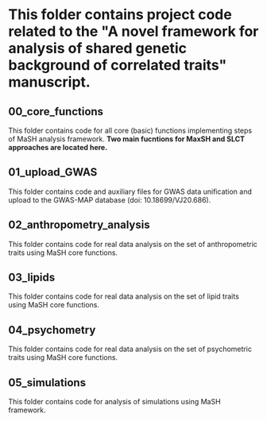 # This folder contains project code related to the "A novel framework for analysis of shared genetic background of correlated traits" manuscript.

## 00_core_functions
This folder contains code for all core (basic) functions implementing steps of MaSH analysis framework. 
**Two main fucntions for MaxSH and SLCT approaches are located here.**

## 01_upload_GWAS
This folder contains code and auxiliary files for GWAS data unification and upload to the GWAS-MAP database (doi: 10.18699/VJ20.686).

## 02_anthropometry_analysis
This folder contains code for real data analysis on the set of anthropometric traits using MaSH core functions.

## 03_lipids
This folder contains code for real data analysis on the set of lipid traits using MaSH core functions.

## 04_psychometry
This folder contains code for real data analysis on the set of psychometric traits using MaSH core functions.

## 05_simulations
This folder contains code for analysis of simulations using MaSH framework.
